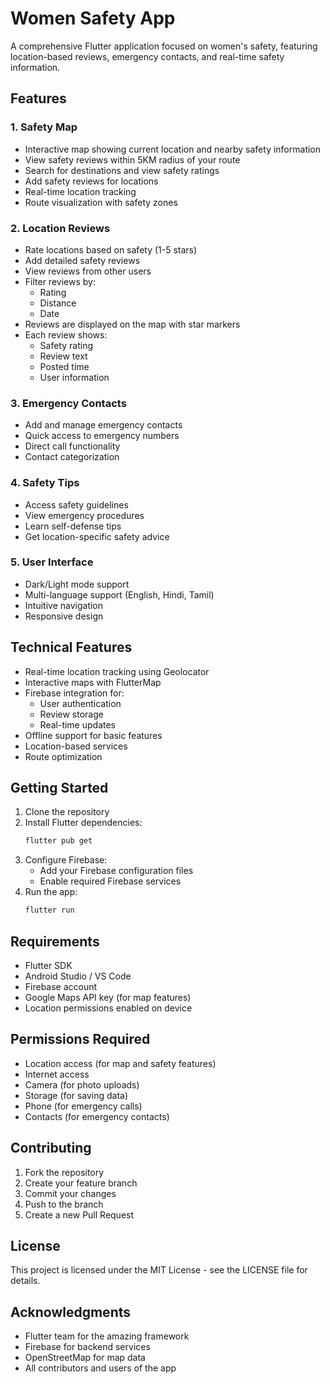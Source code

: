 # Women Safety App

A comprehensive Flutter application focused on women's safety, featuring location-based reviews, emergency contacts, and real-time safety information.

## Features

### 1. Safety Map
- Interactive map showing current location and nearby safety information
- View safety reviews within 5KM radius of your route
- Search for destinations and view safety ratings
- Add safety reviews for locations
- Real-time location tracking
- Route visualization with safety zones

### 2. Location Reviews
- Rate locations based on safety (1-5 stars)
- Add detailed safety reviews
- View reviews from other users
- Filter reviews by:
  - Rating
  - Distance
  - Date
- Reviews are displayed on the map with star markers
- Each review shows:
  - Safety rating
  - Review text
  - Posted time
  - User information

### 3. Emergency Contacts
- Add and manage emergency contacts
- Quick access to emergency numbers
- Direct call functionality
- Contact categorization

### 4. Safety Tips
- Access safety guidelines
- View emergency procedures
- Learn self-defense tips
- Get location-specific safety advice

### 5. User Interface
- Dark/Light mode support
- Multi-language support (English, Hindi, Tamil)
- Intuitive navigation
- Responsive design

## Technical Features

- Real-time location tracking using Geolocator
- Interactive maps with FlutterMap
- Firebase integration for:
  - User authentication
  - Review storage
  - Real-time updates
- Offline support for basic features
- Location-based services
- Route optimization

## Getting Started

1. Clone the repository
2. Install Flutter dependencies:
   ```bash
   flutter pub get
   ```
3. Configure Firebase:
   - Add your Firebase configuration files
   - Enable required Firebase services
4. Run the app:
   ```bash
   flutter run
   ```

## Requirements

- Flutter SDK
- Android Studio / VS Code
- Firebase account
- Google Maps API key (for map features)
- Location permissions enabled on device

## Permissions Required

- Location access (for map and safety features)
- Internet access
- Camera (for photo uploads)
- Storage (for saving data)
- Phone (for emergency calls)
- Contacts (for emergency contacts)

## Contributing

1. Fork the repository
2. Create your feature branch
3. Commit your changes
4. Push to the branch
5. Create a new Pull Request

## License

This project is licensed under the MIT License - see the LICENSE file for details.

## Acknowledgments

- Flutter team for the amazing framework
- Firebase for backend services
- OpenStreetMap for map data
- All contributors and users of the app

